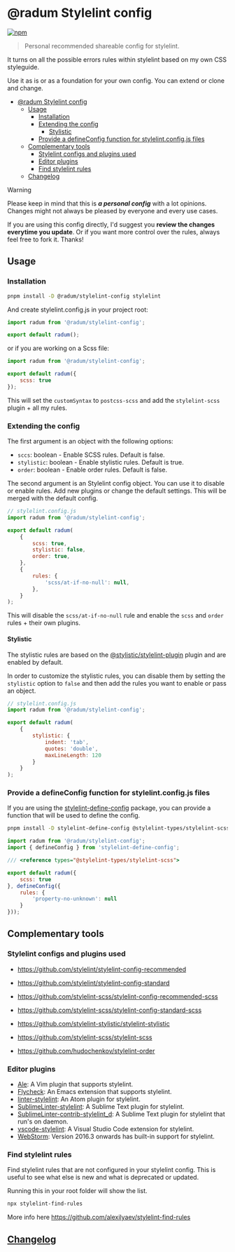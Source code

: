 # @radum Stylelint config

[![npm](https://img.shields.io/npm/v/@radum/stylelint-config?color=444&label=)](https://npmjs.com/package/@radum/stylelint-config)

> Personal recommended shareable config for stylelint.

It turns on all the possible errors rules within stylelint based on my own CSS styleguide.

Use it as is or as a foundation for your own config. You can extend or clone and change.

- [@radum Stylelint config](#radum-stylelint-config)
	- [Usage](#usage)
		- [Installation](#installation)
		- [Extending the config](#extending-the-config)
			- [Stylistic](#stylistic)
		- [Provide a defineConfig function for stylelint.config.js files](#provide-a-defineconfig-function-for-stylelintconfigjs-files)
	- [Complementary tools](#complementary-tools)
		- [Stylelint configs and plugins used](#stylelint-configs-and-plugins-used)
		- [Editor plugins](#editor-plugins)
		- [Find stylelint rules](#find-stylelint-rules)
	- [Changelog](#changelog)

> [!WARNING]
> Please keep in mind that this is **_a personal config_** with a lot opinions. Changes might not always be pleased by everyone and every use cases.
>
> If you are using this config directly, I'd suggest you **review the changes everytime you update**. Or if you want more control over the rules, always feel free to fork it. Thanks!

## Usage

### Installation

```bash
pnpm install -D @radum/stylelint-config stylelint
```

And create stylelint.config.js in your project root:

```js
import radum from '@radum/stylelint-config';

export default radum();
```

or if you are working on a Scss file:

```js
import radum from '@radum/stylelint-config';

export default radum({
	scss: true
});
```

This will set the `customSyntax` to `postcss-scss` and add the `stylelint-scss` plugin + all my rules.

### Extending the config

The first argument is an object with the following options:

- `sccs`: boolean - Enable SCSS rules. Default is false.
- `stylistic`: boolean - Enable stylistic rules. Default is true.
- `order`: boolean - Enable order rules. Default is false.

The second argument is an Stylelint config object. You can use it to disable or enable rules. Add new plugins or change the default settings.
This will be merged with the default config.

```js
// stylelint.config.js
import radum from '@radum/stylelint-config';

export default radum(
	{
		scss: true,
		stylistic: false,
		order: true,
	},
	{
		rules: {
			'scss/at-if-no-null': null,
		},
	}
);
```

This will disable the `scss/at-if-no-null` rule and enable the `scss` and `order` rules + their own plugins.

#### Stylistic

The stylistic rules are based on the [@stylistic/stylelint-plugin](https://github.com/stylelint-stylistic/stylelint-stylistic) plugin and are enabled by default.

In order to customize the stylistic rules, you can disable them by setting the `stylistic` option to `false` and then add the rules you want to enable or pass an object.

```js
// stylelint.config.js
import radum from '@radum/stylelint-config';

export default radum(
	{
		stylistic: {
			indent: 'tab',
			quotes: 'double',
			maxLineLength: 120
		}
	}
);
```

### Provide a defineConfig function for stylelint.config.js files

If you are using the [stylelint-define-config](https://github.com/stylelint-types/stylelint-define-config) package, you can provide a function that will be used to define the config.

```bash
pnpm install -D stylelint-define-config @stylelint-types/stylelint-scss @stylelint-types/stylelint-stylistic @stylelint-types/stylelint-order
```

```js
import radum from '@radum/stylelint-config';
import { defineConfig } from 'stylelint-define-config';

/// <reference types="@stylelint-types/stylelint-scss">

export default radum({
	scss: true
}, defineConfig({
	rules: {
		'property-no-unknown': null
	}
}));
```

## Complementary tools

### Stylelint configs and plugins used

- https://github.com/stylelint/stylelint-config-recommended
- https://github.com/stylelint/stylelint-config-standard
- https://github.com/stylelint-scss/stylelint-config-recommended-scss
- https://github.com/stylelint-scss/stylelint-config-standard-scss
- https://github.com/stylelint-stylistic/stylelint-stylistic

- https://github.com/stylelint-scss/stylelint-scss
- https://github.com/hudochenkov/stylelint-order

### Editor plugins

- [Ale](https://github.com/w0rp/ale): A Vim plugin that supports stylelint.
- [Flycheck](https://github.com/flycheck/flycheck): An Emacs extension that supports stylelint.
- [linter-stylelint](https://github.com/AtomLinter/linter-stylelint): An Atom plugin for stylelint.
- [SublimeLinter-stylelint](https://github.com/SublimeLinter/SublimeLinter-stylelint): A Sublime Text plugin for stylelint.
- [SublimeLinter-contrib-stylelint_d](https://github.com/jo-sm/SublimeLinter-contrib-stylelint_d): A Sublime Text plugin for stylelint that run's on daemon.
- [vscode-stylelint](https://github.com/shinnn/vscode-stylelint): A Visual Studio Code extension for stylelint.
- [WebStorm](https://blog.jetbrains.com/webstorm/2016/09/webstorm-2016-3-eap-163-4830-stylelint-usages-for-default-exports-and-more/): Version 2016.3 onwards has built-in support for stylelint.

### Find stylelint rules

Find stylelint rules that are not configured in your stylelint config. This is useful to see what else is new and what is deprecated or updated.

Running this in your root folder will show the list.

```bash
npx stylelint-find-rules
```

More info here https://github.com/alexilyaev/stylelint-find-rules

## [Changelog](CHANGELOG.md)
